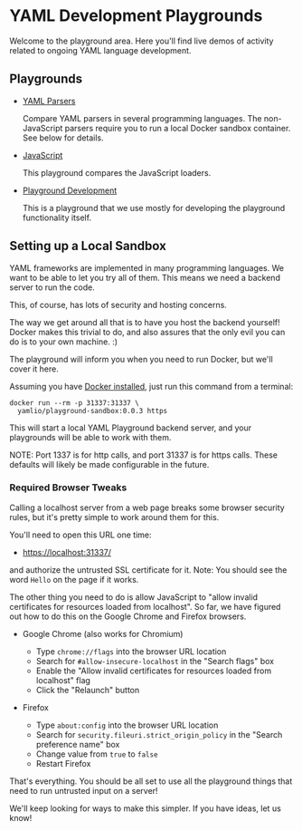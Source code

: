 YAML Development Playgrounds
============================

Welcome to the playground area.
Here you'll find live demos of activity related to ongoing YAML language
development.

## Playgrounds

* [YAML Parsers](parser)

  Compare YAML parsers in several programming languages.
  The non-JavaScript parsers require you to run a local Docker sandbox
  container.
  See below for details.

* [JavaScript](javascript)

  This playground compares the JavaScript loaders.

* [Playground Development](devel)

  This is a playground that we use mostly for developing the playground
  functionality itself.

## Setting up a Local Sandbox

YAML frameworks are implemented in many programming languages.
We want to be able to let you try all of them.
This means we need a backend server to run the code.

This, of course, has lots of security and hosting concerns.

The way we get around all that is to have you host the backend yourself!
Docker makes this trivial to do, and also assures that the only evil you can do
is to your own machine. :)

The playground will inform you when you need to run Docker, but we'll cover it
here.

Assuming you have [Docker installed](https://docs.docker.com/get-docker/), just
run this command from a terminal:
```
docker run --rm -p 31337:31337 \
  yamlio/playground-sandbox:0.0.3 https
```

This will start a local YAML Playground backend server, and your playgrounds
will be able to work with them.

NOTE: Port 1337 is for http calls, and port 31337 is for https calls.
These defaults will likely be made configurable in the future.

### Required Browser Tweaks

Calling a localhost server from a web page breaks some browser security rules,
but it's pretty simple to work around them for this.

You'll need to open this URL one time:

* <https://localhost:31337/>

and authorize the untrusted SSL certificate for it.
Note: You should see the word `Hello` on the page if it works.

The other thing you need to do is allow JavaScript to "allow invalid
certificates for resources loaded from localhost".
So far, we have figured out how to do this on the Google Chrome and Firefox
browsers.

* Google Chrome (also works for Chromium)
  * Type `chrome://flags` into the browser URL location
  * Search for `#allow-insecure-localhost` in the "Search flags" box
  * Enable the "Allow invalid certificates for resources loaded from localhost"
    flag
  * Click the "Relaunch" button

* Firefox
  * Type `about:config` into the browser URL location
  * Search for `security.fileuri.strict_origin_policy` in the "Search
    preference name" box
  * Change value from `true` to `false`
  * Restart Firefox

That's everything.
You should be all set to use all the playground things that need to
run untrusted input on a server!

We'll keep looking for ways to make this simpler.
If you have ideas, let us know!
